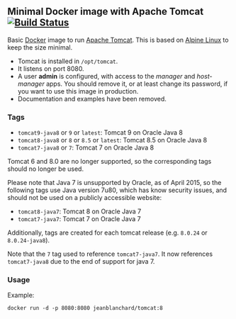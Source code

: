 ## Minimal Docker image with Apache Tomcat [![Build Status](https://travis-ci.org/jeanblanchard/docker-tomcat.svg?branch=master)](https://travis-ci.org/jeanblanchard/docker-tomcat)

Basic [Docker](https://www.docker.com/) image to run [Apache Tomcat](http://tomcat.apache.org/).
This is based on [Alpine Linux](http://alpinelinux.org/) to keep the size minimal.

* Tomcat is installed in `/opt/tomcat`.
* It listens on port 8080.
* A user **admin** is configured, with access to the _manager_ and _host-manager_ apps.
You should remove it, or at least change its password, if you want to use this image in production. 
* Documentation and examples have been removed.


### Tags

* `tomcat9-java8` or `9` or `latest`: Tomcat 9 on Oracle Java 8
* `tomcat8-java8` or `8` or `8.5` or `latest`: Tomcat 8.5 on Oracle Java 8
* `tomcat7-java8` or `7`: Tomcat 7 on Oracle Java 8

Tomcat 6 and 8.0 are no longer supported, so the corresponding tags should no longer be used. 

Please note that Java 7 is unsupported by Oracle, as of April 2015, so the following tags
use Java version 7u80, which has know security issues, and should not be used on a publicly accessible website:

* `tomcat8-java7`: Tomcat 8 on Oracle Java 7
* `tomcat7-java7`: Tomcat 7 on Oracle Java 7

Additionally, tags are created for each tomcat release (e.g. `8.0.24` or `8.0.24-java8`).

Note that the `7` tag used to reference `tomcat7-java7`. It now references `tomcat7-java8`
due to the end of support for java 7.

### Usage

Example: 

    docker run -d -p 8080:8080 jeanblanchard/tomcat:8
